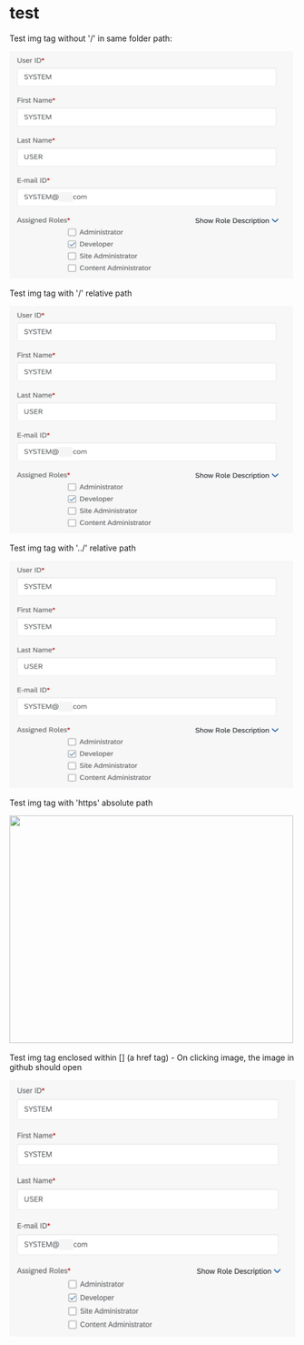 # test

Test img tag without '/' in same folder path:

<img src="img/SystemAccount.png" width="500px" height="400px">

Test img tag with '/' relative path

<img src="/test/img/SystemAccount.png" width="500px" height="400px">

Test img tag with '../' relative path

<img src="../test/img/SystemAccount.png" width="500px" height="400px">

Test img tag with 'https' absolute path

<img src="https://www.valcre.in/wp-content/uploads/2022/06/sap-erp-modules.jpg" width="500px" height="400px">

Test img tag enclosed within [] (a href tag) - On clicking image, the image in github should open

[<img src="img/SystemAccount.png" width="600" />](img/SystemAccount.png)

